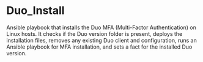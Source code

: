 # Duo_Install
Ansible playbook that installs the Duo MFA (Multi-Factor Authentication) on Linux hosts. It checks if the Duo version folder is present, deploys the installation files, removes any existing Duo client and configuration, runs an Ansible playbook for MFA installation, and sets a fact for the installed Duo version.
